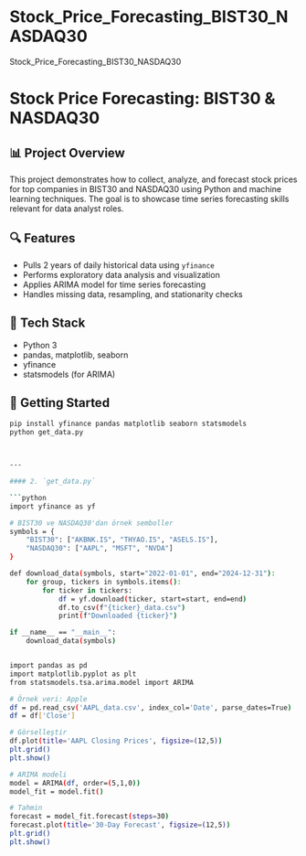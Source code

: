 # Stock_Price_Forecasting_BIST30_NASDAQ30
Stock_Price_Forecasting_BIST30_NASDAQ30
# Stock Price Forecasting: BIST30 & NASDAQ30

## 📊 Project Overview

This project demonstrates how to collect, analyze, and forecast stock prices for top companies in BIST30 and NASDAQ30 using Python and machine learning techniques. The goal is to showcase time series forecasting skills relevant for data analyst roles.

## 🔍 Features

- Pulls 2 years of daily historical data using `yfinance`
- Performs exploratory data analysis and visualization
- Applies ARIMA model for time series forecasting
- Handles missing data, resampling, and stationarity checks

## 🧰 Tech Stack

- Python 3
- pandas, matplotlib, seaborn
- yfinance
- statsmodels (for ARIMA)

## 🏁 Getting Started

```bash
pip install yfinance pandas matplotlib seaborn statsmodels
python get_data.py



---

#### 2. `get_data.py`

```python
import yfinance as yf

# BIST30 ve NASDAQ30'dan örnek semboller
symbols = {
    "BIST30": ["AKBNK.IS", "THYAO.IS", "ASELS.IS"],
    "NASDAQ30": ["AAPL", "MSFT", "NVDA"]
}

def download_data(symbols, start="2022-01-01", end="2024-12-31"):
    for group, tickers in symbols.items():
        for ticker in tickers:
            df = yf.download(ticker, start=start, end=end)
            df.to_csv(f"{ticker}_data.csv")
            print(f"Downloaded {ticker}")

if __name__ == "__main__":
    download_data(symbols)


import pandas as pd
import matplotlib.pyplot as plt
from statsmodels.tsa.arima.model import ARIMA

# Örnek veri: Apple
df = pd.read_csv('AAPL_data.csv', index_col='Date', parse_dates=True)
df = df['Close']

# Görselleştir
df.plot(title='AAPL Closing Prices', figsize=(12,5))
plt.grid()
plt.show()

# ARIMA modeli
model = ARIMA(df, order=(5,1,0))
model_fit = model.fit()

# Tahmin
forecast = model_fit.forecast(steps=30)
forecast.plot(title='30-Day Forecast', figsize=(12,5))
plt.grid()
plt.show()
